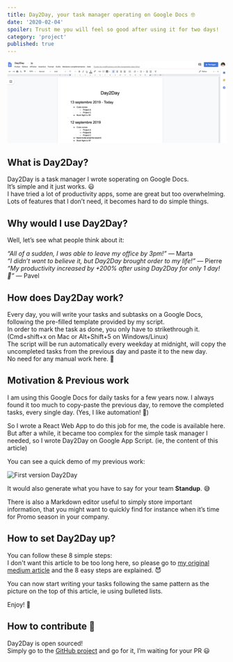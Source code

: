 ```yaml
---
title: Day2Day, your task manager operating on Google Docs 🤓
date: '2020-02-04'
spoiler: Trust me you will feel so good after using it for two days!
category: 'project'
published: true
---
```


![Day2Day](./day2day.png)

## What is Day2Day?

Day2Day is a task manager I wrote soperating on Google Docs.  
It’s simple and it just works. 😃  
I have tried a lot of productivity apps, some are great but too overwhelming. Lots of features that I don’t need, it becomes hard to do simple things.

## Why would I use Day2Day?

Well, let’s see what people think about it:

_“All of a sudden, I was able to leave my office by 3pm!”_ — Marta  
_“I didn’t want to believe it, but Day2Day brought order to my life!”_ — Pierre  
_“My productivity increased by +200% after using Day2Day for only 1 day! 🤯”_ — Pavel  

## How does Day2Day work?

Every day, you will write your tasks and subtasks on a Google Docs, following the pre-filled template provided by my script.  
In order to mark the task as done, you only have to strikethrough it. (Cmd+shift+x on Mac or Alt+Shift+5 on Windows/Linux)  
The script will be run automatically every weekday at midnight, will copy the uncompleted tasks from the previous day and paste it to the new day.  
No need for any manual work here. 🥳

## Motivation & Previous work

I am using this Google Docs for daily tasks for a few years now. I always found it too much to copy-paste the previous day, to remove the completed tasks, every single day. (Yes, I like automation! 🤖)  

So I wrote a React Web App to do this job for me, the code is available here. But after a while, it became too complex for the simple task manager I needed, so I wrote Day2Day on Google App Script. (ie, the content of this article)  

You can see a quick demo of my previous work:

![First version Day2Day](./day2day_gif.gif)

It would also generate what you have to say for your team **Standup**. 😅

There is also a Markdown editor useful to simply store important information, that you might want to quickly find for instance when it’s time for Promo season in your company.

## How to set Day2Day up?
You can follow these 8 simple steps:  
I don't want this article to be too long here, so please go to [my original medium article](https://medium.com/@papay0/day2day-task-manager-operating-on-google-docs-bca099d75e45) and the 8 easy steps are explained. 😈

You can now start writing your tasks following the same pattern as the picture on the top of this article, ie using bulleted lists.

Enjoy! 🥳

## How to contribute 🤩
Day2Day is open sourced!  
Simply go to the [GitHub project](https://github.com/papay0/Day2Day) and go for it, I’m waiting for your PR 😃